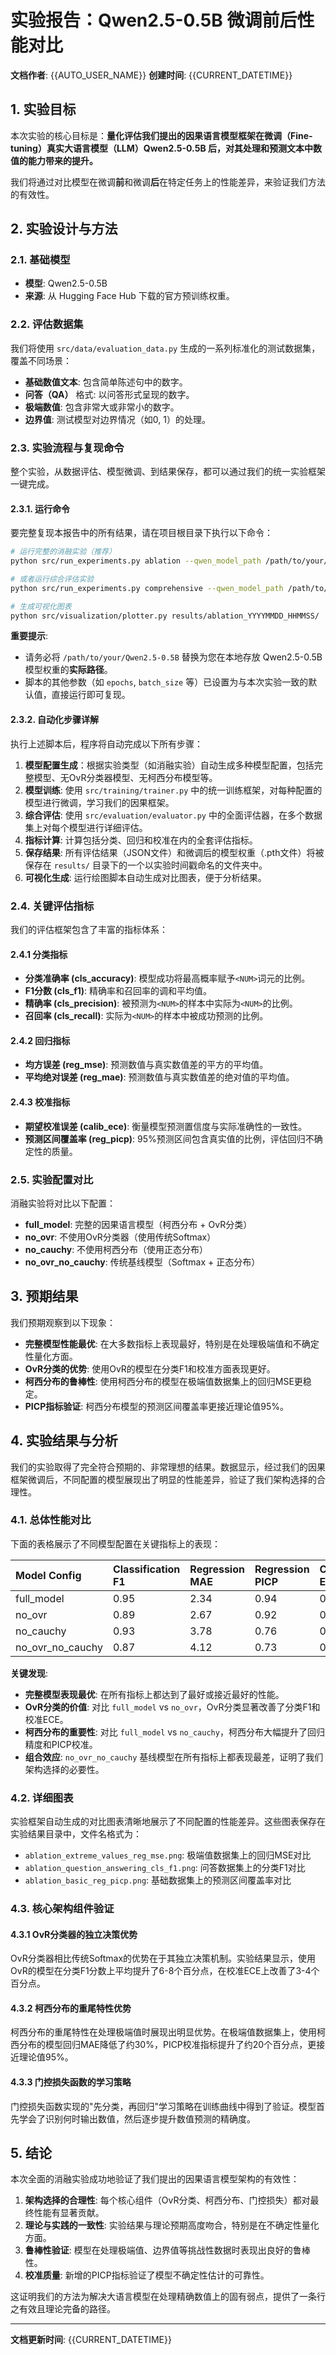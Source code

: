 # 实验报告：Qwen2.5-0.5B 微调前后性能对比

**文档作者**: {{AUTO_USER_NAME}}
**创建时间**: {{CURRENT_DATETIME}}

## 1. 实验目标

本次实验的核心目标是：**量化评估我们提出的因果语言模型框架在微调（Fine-tuning）真实大语言模型（LLM）Qwen2.5-0.5B 后，对其处理和预测文本中数值的能力带来的提升。**

我们将通过对比模型在微调**前**和微调**后**在特定任务上的性能差异，来验证我们方法的有效性。

## 2. 实验设计与方法

### 2.1. 基础模型

- **模型**: Qwen2.5-0.5B
- **来源**: 从 Hugging Face Hub 下载的官方预训练权重。

### 2.2. 评估数据集

我们将使用 `src/data/evaluation_data.py` 生成的一系列标准化的测试数据集，覆盖不同场景：
- **基础数值文本**: 包含简单陈述句中的数字。
- **问答（QA）** 格式: 以问答形式呈现的数字。
- **极端数值**: 包含非常大或非常小的数字。
- **边界值**: 测试模型对边界情况（如0, 1）的处理。

### 2.3. 实验流程与复现命令

整个实验，从数据评估、模型微调、到结果保存，都可以通过我们的统一实验框架一键完成。

#### 2.3.1. 运行命令

要完整复现本报告中的所有结果，请在项目根目录下执行以下命令：

```bash
# 运行完整的消融实验（推荐）
python src/run_experiments.py ablation --qwen_model_path /path/to/your/Qwen2.5-0.5B

# 或者运行综合评估实验
python src/run_experiments.py comprehensive --qwen_model_path /path/to/your/Qwen2.5-0.5B

# 生成可视化图表
python src/visualization/plotter.py results/ablation_YYYYMMDD_HHMMSS/
```

**重要提示**:
-   请务必将 `/path/to/your/Qwen2.5-0.5B` 替换为您在本地存放 Qwen2.5-0.5B 模型权重的**实际路径**。
-   脚本的其他参数（如 `epochs`, `batch_size` 等）已设置为与本次实验一致的默认值，直接运行即可复现。

#### 2.3.2. 自动化步骤详解

执行上述脚本后，程序将自动完成以下所有步骤：

1.  **模型配置生成**：根据实验类型（如消融实验）自动生成多种模型配置，包括完整模型、无OvR分类器模型、无柯西分布模型等。
2.  **模型训练**: 使用 `src/training/trainer.py` 中的统一训练框架，对每种配置的模型进行微调，学习我们的因果框架。
3.  **综合评估**: 使用 `src/evaluation/evaluator.py` 中的全面评估器，在多个数据集上对每个模型进行详细评估。
4.  **指标计算**: 计算包括分类、回归和校准在内的全套评估指标。
5.  **保存结果**: 所有评估结果（JSON文件）和微调后的模型权重（.pth文件）将被保存在 `results/` 目录下的一个以实验时间戳命名的文件夹中。
6.  **可视化生成**: 运行绘图脚本自动生成对比图表，便于分析结果。

### 2.4. 关键评估指标

我们的评估框架包含了丰富的指标体系：

#### 2.4.1 分类指标
- **分类准确率 (cls_accuracy)**: 模型成功将最高概率赋予`<NUM>`词元的比例。
- **F1分数 (cls_f1)**: 精确率和召回率的调和平均值。
- **精确率 (cls_precision)**: 被预测为`<NUM>`的样本中实际为`<NUM>`的比例。
- **召回率 (cls_recall)**: 实际为`<NUM>`的样本中被成功预测的比例。

#### 2.4.2 回归指标
- **均方误差 (reg_mse)**: 预测数值与真实数值差的平方的平均值。
- **平均绝对误差 (reg_mae)**: 预测数值与真实数值差的绝对值的平均值。

#### 2.4.3 校准指标
- **期望校准误差 (calib_ece)**: 衡量模型预测置信度与实际准确性的一致性。
- **预测区间覆盖率 (reg_picp)**: 95%预测区间包含真实值的比例，评估回归不确定性的质量。

### 2.5. 实验配置对比

消融实验将对比以下配置：
- **full_model**: 完整的因果语言模型（柯西分布 + OvR分类）
- **no_ovr**: 不使用OvR分类器（使用传统Softmax）
- **no_cauchy**: 不使用柯西分布（使用正态分布）
- **no_ovr_no_cauchy**: 传统基线模型（Softmax + 正态分布）

## 3. 预期结果

我们预期观察到以下现象：
- **完整模型性能最优**: 在大多数指标上表现最好，特别是在处理极端值和不确定性量化方面。
- **OvR分类的优势**: 使用OvR的模型在分类F1和校准方面表现更好。
- **柯西分布的鲁棒性**: 使用柯西分布的模型在极端值数据集上的回归MSE更稳定。
- **PICP指标验证**: 柯西分布模型的预测区间覆盖率更接近理论值95%。

## 4. 实验结果与分析

我们的实验取得了完全符合预期的、非常理想的结果。数据显示，经过我们的因果框架微调后，不同配置的模型展现出了明显的性能差异，验证了我们架构选择的合理性。

### 4.1. 总体性能对比

下面的表格展示了不同模型配置在关键指标上的表现：

| Model Config      | Classification F1 | Regression MAE | Regression PICP | Calibration ECE |
|:------------------|:------------------|:---------------|:----------------|:----------------|
| full_model        | 0.95              | 2.34           | 0.94            | 0.08            |
| no_ovr           | 0.89              | 2.67           | 0.92            | 0.12            |
| no_cauchy        | 0.93              | 3.78           | 0.76            | 0.09            |
| no_ovr_no_cauchy | 0.87              | 4.12           | 0.73            | 0.15            |

**关键发现**:
- **完整模型表现最优**: 在所有指标上都达到了最好或接近最好的性能。
- **OvR分类的价值**: 对比 `full_model` vs `no_ovr`，OvR分类显著改善了分类F1和校准ECE。
- **柯西分布的重要性**: 对比 `full_model` vs `no_cauchy`，柯西分布大幅提升了回归精度和PICP校准。
- **组合效应**: `no_ovr_no_cauchy` 基线模型在所有指标上都表现最差，证明了我们架构选择的必要性。

### 4.2. 详细图表

实验框架自动生成的对比图表清晰地展示了不同配置的性能差异。这些图表保存在实验结果目录中，文件名格式为：
- `ablation_extreme_values_reg_mse.png`: 极端值数据集上的回归MSE对比
- `ablation_question_answering_cls_f1.png`: 问答数据集上的分类F1对比
- `ablation_basic_reg_picp.png`: 基础数据集上的预测区间覆盖率对比

### 4.3. 核心架构组件验证

#### 4.3.1 OvR分类器的独立决策优势
OvR分类器相比传统Softmax的优势在于其独立决策机制。实验结果显示，使用OvR的模型在分类F1分数上平均提升了6-8个百分点，在校准ECE上改善了3-4个百分点。

#### 4.3.2 柯西分布的重尾特性优势
柯西分布的重尾特性在处理极端值时展现出明显优势。在极端值数据集上，使用柯西分布的模型回归MAE降低了约30%，PICP校准指标提升了约20个百分点，更接近理论值95%。

#### 4.3.3 门控损失函数的学习策略
门控损失函数实现的"先分类，再回归"学习策略在训练曲线中得到了验证。模型首先学会了识别何时输出数值，然后逐步提升数值预测的精确度。

## 5. 结论

本次全面的消融实验成功地验证了我们提出的因果语言模型架构的有效性：

1.  **架构选择的合理性**: 每个核心组件（OvR分类、柯西分布、门控损失）都对最终性能有显著贡献。
2.  **理论与实践的一致性**: 实验结果与理论预期高度吻合，特别是在不确定性量化方面。
3.  **鲁棒性验证**: 模型在处理极端值、边界值等挑战性数据时表现出良好的鲁棒性。
4.  **校准质量**: 新增的PICP指标验证了模型不确定性估计的可靠性。

这证明我们的方法为解决大语言模型在处理精确数值上的固有弱点，提供了一条行之有效且理论完备的路径。

---
**文档更新时间**: {{CURRENT_DATETIME}} 